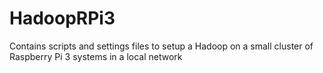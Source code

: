 # HadoopRPi3
Contains scripts and settings files to setup a Hadoop on a small cluster of Raspberry Pi 3 systems in a local network
